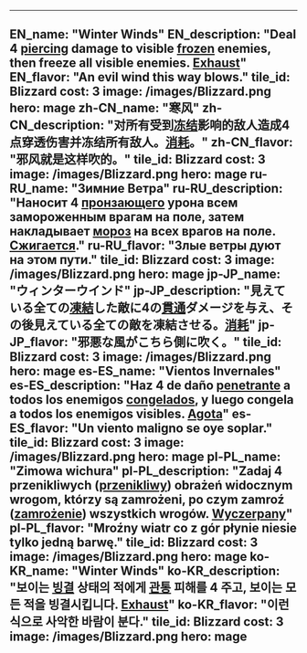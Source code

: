 ---

EN_name: "Winter Winds"
EN_description: "Deal 4 <u>piercing</u> damage to visible <u>frozen</u> enemies, then freeze all visible enemies. <u>Exhaust</u>"
EN_flavor: "An evil wind this way blows."
tile_id: Blizzard
cost: 3
image: /images/Blizzard.png
hero: mage
zh-CN_name: "寒风"
zh-CN_description: "对所有受到<u>冻结</u>影响的敌人造成4点穿透伤害并冻结所有敌人。<u>消耗</u>。"
zh-CN_flavor: "邪风就是这样吹的。"
tile_id: Blizzard
cost: 3
image: /images/Blizzard.png
hero: mage
ru-RU_name: "Зимние Ветра"
ru-RU_description: "Наносит 4 <u>пронзающего</u> урона всем замороженным врагам на поле, затем накладывает <u>мороз</u> на всех врагов на поле. <u>Сжигается</u>."
ru-RU_flavor: "Злые ветры дуют на этом пути."
tile_id: Blizzard
cost: 3
image: /images/Blizzard.png
hero: mage
jp-JP_name: "ウィンターウインド"
jp-JP_description: "見えている全ての<u>凍結</u>した敵に4の<u>貫通</u>ダメージを与え、その後見えている全ての敵を凍結させる。<u>消耗</u>"
jp-JP_flavor: "邪悪な風がこちら側に吹く。"
tile_id: Blizzard
cost: 3
image: /images/Blizzard.png
hero: mage
es-ES_name: "Vientos Invernales"
es-ES_description: "Haz 4 de daño <u>penetrante</u> a todos los enemigos <u>congelados</u>, y luego congela a todos los enemigos visibles. <u>Agota</u>"
es-ES_flavor: "Un viento maligno se oye soplar."
tile_id: Blizzard
cost: 3
image: /images/Blizzard.png
hero: mage
pl-PL_name: "Zimowa wichura"
pl-PL_description: "Zadaj 4 przenikliwych (<u>przenikliwy</u>) obrażeń widocznym wrogom, którzy są zamrożeni, po czym zamroź (<u>zamrożenie</u>) wszystkich wrogów. <u>Wyczerpany</u>"
pl-PL_flavor: "Mroźny wiatr co z gór płynie niesie tylko jedną barwę."
tile_id: Blizzard
cost: 3
image: /images/Blizzard.png
hero: mage
ko-KR_name: "Winter Winds"
ko-KR_description: "보이는 <u>빙결</u> 상태의 적에게 <u>관통</u> 피해를 4 주고, 보이는 모든 적을 빙결시킵니다.  <u>Exhaust</u>"
ko-KR_flavor: "이런 식으로 사악한 바람이 분다."
tile_id: Blizzard
cost: 3
image: /images/Blizzard.png
hero: mage
---